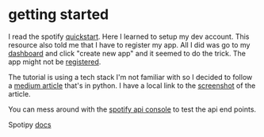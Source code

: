 # getting started
I read the spotify [quickstart](https://developer.spotify.com/documentation/web-api/quick-start/). Here I learned to setup my dev account. This resource also told me that I have to register my app. All I did was go to my [dashboard](https://developer.spotify.com/dashboard/applications) and click "create new app" and it seemed to do the trick. The app might not be [registered](https://developer.spotify.com/documentation/general/guides/app-settings/).

The tutorial is using a tech stack I'm not familiar with so I decided to follow a [medium article](https://medium.com/@maxtingle/getting-started-with-spotifys-api-spotipy-197c3dc6353b) that's in python. I have a local link to the [screenshot](resources/spotipy.png) of the article.

You can mess around with the [spotify api console](https://developer.spotify.com/documentation/web-api/reference/) to test the api end points.

Spotipy [docs](https://spotipy.readthedocs.io/en/latest/)